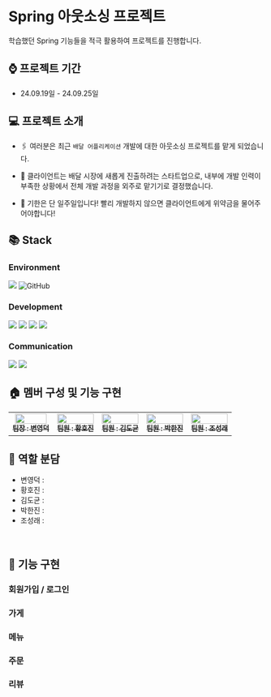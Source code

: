 # Spring 아웃소싱 프로젝트

학습했던 Spring 기능들을 적극 활용하여 프로젝트를 진행합니다.

## ⌚ 프로젝트 기간
* 24.09.19일 - 24.09.25일

## 💻 프로젝트 소개

* 🖇️ 여러분은 최근 `배달 어플리케이션` 개발에 대한 아웃소싱 프로젝트를 맡게 되었습니다. 

* 🏁 클라이언트는 배달 시장에 새롭게 진출하려는 스타트업으로, 내부에 개발 인력이 부족한 상황에서 전체 개발 과정을 외주로 맡기기로 결정했습니다. 

* 🚨 기한은 단 일주일입니다! 빨리 개발하지 않으면 클라이언트에게 위약금을 물어주어야합니다!


## 📚 Stack
### Environment
<img src="https://img.shields.io/badge/IntelliJ-221E68?style=for-the-badge&logo=IntelliJ IDEA&logoColor=white"/> <img alt="GitHub" src ="https://img.shields.io/badge/GitHub-181717.svg?&style=for-the-badge&logo=GitHub&logoColor=white"/>

### Development
 <img src="https://img.shields.io/badge/Spring Boot-6DB33F?style=for-the-badge&logo=Spring Boot&logoColor=white"/> <img src="https://img.shields.io/badge/MySQL-4479A1?style=for-the-badge&logo=MySQL&logoColor=white"/>
 <img src="https://img.shields.io/badge/Spring JPA-6DB33F?style=for-the-badge&logo=JPA&logoColor=white"/>
 <img src="https://img.shields.io/badge/Spring JWT-FBBA00?style=for-the-badge&logo=JWT&logoColor=white"/> 

### Communication
 <img src="https://img.shields.io/badge/slack-4A154B?style=for-the-badge&logo=slack&logoColor=white"> <img src="https://img.shields.io/badge/notion-000000?style=for-the-badge&logo=notion&logoColor=white">


## 🏠 멤버 구성 및 기능 구현
<table>
  <tbody>
    <tr>
      <td align="center"><a href="https://github.com/TerryEHLee"><img src="" width="92.7%;" alt=""/><br /><sub><b>팀장 : 변영덕</b></sub></a><br /></td>
      <td align="center"><a href="https://github.com/podoDJ"><img src="" width="100%;" alt=""/><br /><sub><b>팀원 : 황호진</b></sub></a><br /></td>
      <td align="center"><a href="https://github.com/lizzieFEstudy"><img src="" width="100%;" alt=""/><br /><sub><b>팀원 : 김도균</b></sub></a><br /></td>
      <td align="center"><a href="https://github.com/hwangdae"><img src="" width="100%;" alt=""/><br /><sub><b>팀원 : 박한진</b></sub></a><br /></td>
      <td align="center"><a href="https://github.com/hwangdae"><img src="" width="100%;" alt=""/><br /><sub><b>팀원 : 조성래</b></sub></a><br /></td>
    </tr>
  </tbody>
</table>

## 🤝 역할 분담
* 변영덕 : 
* 황호진 : 
* 김도균 : 
* 박한진 : 
* 조성래 : 
<br>

## 🚩 기능 구현

### 회원가입 / 로그인

### 가게

### 메뉴

### 주문

### 리뷰



